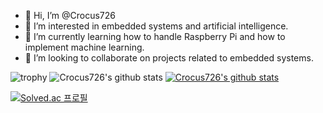 - 👋 Hi, I’m @Crocus726
- 👀 I’m interested in embedded systems and artificial intelligence.
- 🌱 I’m currently learning how to handle Raspberry Pi and how to implement machine learning.
- 💞️ I’m looking to collaborate on projects related to embedded systems.

![trophy](https://github-profile-trophy.vercel.app/?username=Crocus726)
![Crocus726's github stats](https://github-readme-stats.vercel.app/api?username=Crocus726&show_icons=true)
[![Crocus726's github stats](https://github-readme-stats.vercel.app/api/top-langs/?username=Crocus726&show_icons=true&hide_border=true&title_color=004386&icon_color=004386&layout=compact)](https://github.com/Crocus726)

[![Solved.ac 프로필](http://mazassumnida.wtf/api/v2/generate_badge?boj=crocus726)](https://solved.ac/crocus726)

<!---
Crocus726/Crocus726 is a ✨ special ✨ repository because its `README.md` (this file) appears on your GitHub profile.
You can click the Preview link to take a look at your changes.
--->
